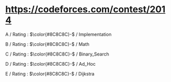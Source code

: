 # https://codeforces.com/contest/2014 

A / Rating : $\color{#8C8C8C}-$ / Implementation

B / Rating : $\color{#8C8C8C}-$ / Math

C / Rating : $\color{#8C8C8C}-$ / Binary_Search

D / Rating : $\color{#8C8C8C}-$ / Ad_Hoc

E / Rating : $\color{#8C8C8C}-$ / Dijkstra
